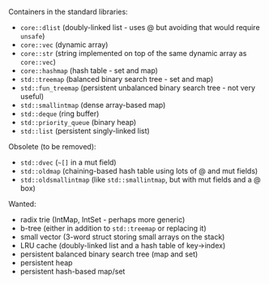 Containers in the standard libraries:

* `core::dlist` (doubly-linked list - uses @ but avoiding that would require `unsafe`)
* `core::vec` (dynamic array)
* `core::str` (string implemented on top of the same dynamic array as `core::vec`)
* `core::hashmap` (hash table - set and map)
* `std::treemap` (balanced binary search tree - set and map)
* `std::fun_treemap` (persistent unbalanced binary search tree - not very useful)
* `std::smallintmap` (dense array-based map)
* `std::deque` (ring buffer)
* `std::priority_queue` (binary heap)
* `std::list` (persistent singly-linked list)

Obsolete (to be removed):

* `std::dvec` (`~[]` in a mut field)
* `std::oldmap` (chaining-based hash table using lots of @ and mut fields)
* `std::oldsmallintmap` (like `std::smallintmap`, but with mut fields and a @ box)

Wanted:

* radix trie (IntMap, IntSet - perhaps more generic)
* b-tree (either in addition to `std::treemap` or replacing it)
* small vector (3-word struct storing small arrays on the stack)
* LRU cache (doubly-linked list and a hash table of key->index)
* persistent balanced binary search tree (map and set)
* persistent heap
* persistent hash-based map/set